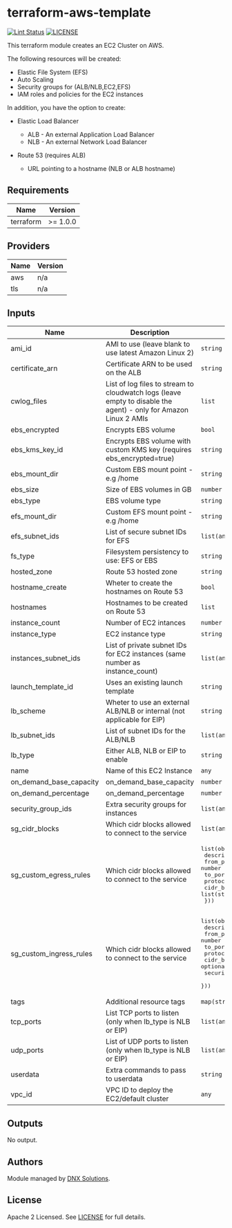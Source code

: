 # terraform-aws-template

[![Lint Status](https://github.com/DNXLabs/terraform-aws-template/workflows/Lint/badge.svg)](https://github.com/DNXLabs/terraform-aws-template/actions)
[![LICENSE](https://img.shields.io/github/license/DNXLabs/terraform-aws-template)](https://github.com/DNXLabs/terraform-aws-template/blob/master/LICENSE)

This terraform module creates an EC2 Cluster on AWS.

The following resources will be created:

- Elastic File System (EFS)
- Auto Scaling
- Security groups for (ALB/NLB,EC2,EFS)
- IAM roles and policies for the EC2 instances

In addition, you have the option to create:
 - Elastic Load Balancer
     - ALB - An external Application Load Balancer
     - NLB - An external Network Load Balancer

 - Route 53 (requires ALB)
     - URL pointing to a hostname (NLB or ALB hostname)

<!--- BEGIN_TF_DOCS --->

## Requirements

| Name | Version |
|------|---------|
| terraform | >= 1.0.0 |

## Providers

| Name | Version |
|------|---------|
| aws | n/a |
| tls | n/a |

## Inputs

| Name | Description | Type | Default | Required |
|------|-------------|------|---------|:--------:|
| ami\_id | AMI to use (leave blank to use latest Amazon Linux 2) | `string` | `""` | no |
| certificate\_arn | Certificate ARN to be used on the ALB | `string` | `""` | no |
| cwlog\_files | List of log files to stream to cloudwatch logs (leave empty to disable the agent) - only for Amazon Linux 2 AMIs | `list` | `[]` | no |
| ebs\_encrypted | Encrypts EBS volume | `bool` | `true` | no |
| ebs\_kms\_key\_id | Encrypts EBS volume with custom KMS key (requires ebs\_encrypted=true) | `string` | `""` | no |
| ebs\_mount\_dir | Custom EBS mount point - e.g /home | `string` | `"/mnt/ebs"` | no |
| ebs\_size | Size of EBS volumes in GB | `number` | `40` | no |
| ebs\_type | EBS volume type | `string` | `"gp2"` | no |
| efs\_mount\_dir | Custom EFS mount point - e.g /home | `string` | `"/mnt/efs"` | no |
| efs\_subnet\_ids | List of secure subnet IDs for EFS | `list(any)` | `[]` | no |
| fs\_type | Filesystem persistency to use: EFS or EBS | `string` | `"EFS"` | no |
| hosted\_zone | Route 53 hosted zone | `string` | `""` | no |
| hostname\_create | Wheter to create the hostnames on Route 53 | `bool` | `false` | no |
| hostnames | Hostnames to be created on Route 53 | `list` | `[]` | no |
| instance\_count | Number of EC2 intances | `number` | `1` | no |
| instance\_type | EC2 instance type | `string` | `"t2.micro"` | no |
| instances\_subnet\_ids | List of private subnet IDs for EC2 instances (same number as instance\_count) | `list(any)` | n/a | yes |
| launch\_template\_id | Uses an existing launch template | `string` | `""` | no |
| lb\_scheme | Wheter to use an external ALB/NLB or internal (not applicable for EIP) | `string` | `"external"` | no |
| lb\_subnet\_ids | List of subnet IDs for the ALB/NLB | `list(any)` | `[]` | no |
| lb\_type | Either ALB, NLB or EIP to enable | `string` | `""` | no |
| name | Name of this EC2 Instance | `any` | n/a | yes |
| on\_demand\_base\_capacity | on\_demand\_base\_capacity | `number` | `0` | no |
| on\_demand\_percentage | on\_demand\_percentage | `number` | `0` | no |
| security\_group\_ids | Extra security groups for instances | `list(any)` | `[]` | no |
| sg\_cidr\_blocks | Which cidr blocks allowed to connect to the service | `list(any)` | `[]` | no |
| sg\_custom\_egress\_rules | Which cidr blocks allowed to connect to the service | <pre>list(object({<br>    description = string<br>    from_port   = number<br>    to_port     = number<br>    protocol    = string<br>    cidr_blocks = list(string)<br>  }))</pre> | `[]` | no |
| sg\_custom\_ingress\_rules | Which cidr blocks allowed to connect to the service | <pre>list(object({<br>    description     = string<br>    from_port       = number<br>    to_port         = number<br>    protocol        = string<br>    cidr_blocks     = optional(list(string))<br>    security_groups = optional(list(string))<br>  }))</pre> | `[]` | no |
| tags | Additional resource tags | `map(string)` | `{}` | no |
| tcp\_ports | List TCP ports to listen (only when lb\_type is NLB or EIP) | `list(any)` | `[]` | no |
| udp\_ports | List of UDP ports to listen (only when lb\_type is NLB or EIP) | `list(any)` | `[]` | no |
| userdata | Extra commands to pass to userdata | `string` | `""` | no |
| vpc\_id | VPC ID to deploy the EC2/default cluster | `any` | n/a | yes |

## Outputs

No output.

<!--- END_TF_DOCS --->

## Authors

Module managed by [DNX Solutions](https://github.com/DNXLabs).

## License

Apache 2 Licensed. See [LICENSE](https://github.com/DNXLabs/terraform-aws-template/blob/master/LICENSE) for full details.